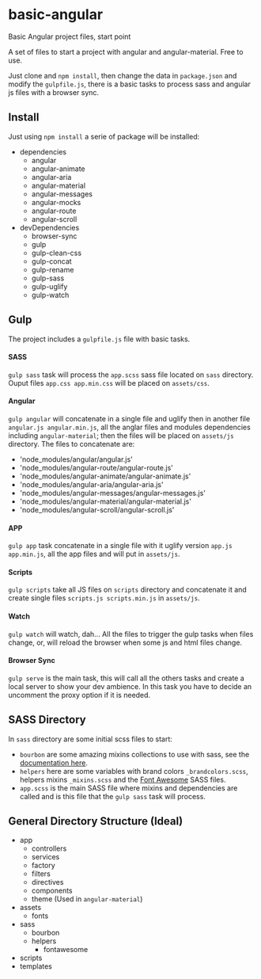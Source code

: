 # basic-angular
Basic Angular project files, start point

A set of files to start a project with angular and angular-material. Free to use.

Just clone and `npm install`, then change the data in `package.json` and modify the `gulpfile.js`, there is a basic tasks to process sass and angular js files with a browser sync.

## Install
Just using `npm install` a serie of package will be installed:
  - dependencies
    - angular
    - angular-animate
    - angular-aria
    - angular-material
    - angular-messages
    - angular-mocks
    - angular-route
    - angular-scroll
  - devDependencies
    - browser-sync
    - gulp
    - gulp-clean-css
    - gulp-concat
    - gulp-rename
    - gulp-sass
    - gulp-uglify
    - gulp-watch
    
## Gulp
The project includes a `gulpfile.js` file with basic tasks.

#### SASS
`gulp sass` task will process the `app.scss` sass file located on `sass` directory. Ouput files `app.css app.min.css` will be placed on `assets/css`.

#### Angular
`gulp angular` will concatenate in a single file and uglify then in another file `angular.js angular.min.js`, all the anglar files and modules dependencies including `angular-material`; then the files will be placed on `assets/js` directory. The files to concatenate are:

  - 'node_modules/angular/angular.js'
  - 'node_modules/angular-route/angular-route.js'
  - 'node_modules/angular-animate/angular-animate.js'
  - 'node_modules/angular-aria/angular-aria.js'
  - 'node_modules/angular-messages/angular-messages.js'
  - 'node_modules/angular-material/angular-material.js'
  - 'node_modules/angular-scroll/angular-scroll.js'
  
#### APP
`gulp app` task concatenate in a single file with it uglify version `app.js app.min.js`, all the app files and will put in `assets/js`.

#### Scripts
`gulp scripts` take all JS files on `scripts` directory and concatenate it and create single files `scripts.js scripts.min.js` in `assets/js`.

#### Watch
`gulp watch` will watch, dah... All the files to trigger the gulp tasks when files change, or, will reload the browser when some js and html files change.

#### Browser Sync
`gulp serve` is the main task, this will call all the others tasks and create a local server to show your dev ambience. In this task you have to decide an uncomment the proxy option if it is needed.

## SASS Directory
In `sass` directory are some initial scss files to start:
  - `bourbon` are some amazing mixins collections to use with sass, see the [documentation here](http://bourbon.io/docs/).
  - `helpers` here are some variables with brand colors `_brandcolors.scss`, helpers mixins `_mixins.scss` and the [Font Awesome](http://fontawesome.io/) SASS files.
  - `app.scss` is the main SASS file where mixins and dependencies are called and is this file that the `gulp sass` task will process.

## General Directory Structure (Ideal)
  - app
    - controllers
    - services
    - factory
    - filters
    - directives
    - components
    - theme (Used in `angular-material`)
  - assets
    - fonts
  - sass
    - bourbon
    - helpers
      - fontawesome
  - scripts
  - templates

